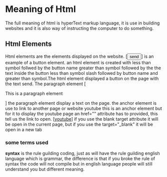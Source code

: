 # Meaning of Html
The full meaning of html is hyperText markup language, it is use in building websites and it is also way of instructing the computer to do something.

## Html Elements
Html elements are the elements displayed on the website.
[<button>send</button>]
is an example of a button element.
an html element is created with  less than symbol follwed by the button name greater than symbol  followed by the
the text inside the button less than symbol slash  followed by button name and greater than symbol.The html element displayed a button on the page with the text send.
The paragraph element 
[<p>This is a paragraph element<p>]
the paragraph element display a text on the page.
the anchor element is use to link to another page or website
    <a>youtube</a>
 this is an anchor element but for it to display the youtube page an href="" attribute has to provided, this tell us the link to open.
[<a href="www.youtube.com" target="_blank">youtube</a>]
if you use the blank target attribute it will be open in the current page, but if you use the target="_blank" it will be open in a new tab

### some terms used
**syntax** is the rule guilding coding, just as will have the rule guilding english language which is grammar, the difference is that if you broke the rule of syntax the code will not compile but in english language people will still understand you but different meaning.